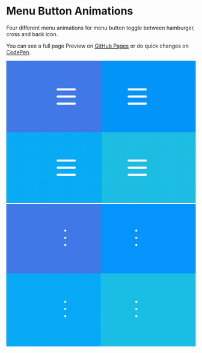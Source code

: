 # Menu Button Animations

Four different menu animations for menu button toggle between hamburger, cross and back icon.

You can see a full page Preview on [GitHub Pages](https://tamino-martinius.github.io/ui-snippets-menu-animations) or do quick changes on [CodePen](https://codepen.io/Zaku/pen/ejLNJL/).

![Menu Preview](public/preview-menu.gif?raw=true)
![Dots Preview](public/preview-dots.gif?raw=true)
